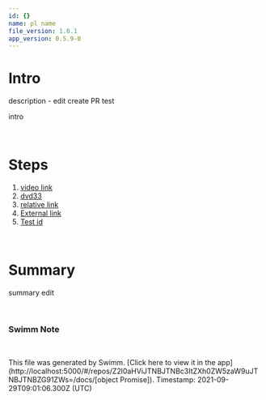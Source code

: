 ```yaml
---
id: {}
name: pl name
file_version: 1.0.1
app_version: 0.5.9-0
---
```


# Intro 
 description - edit create PR test

intro

<br/>

# Steps 
1. [video link](https://www.youtube.com/watch?v=DkGV5F4XnfQ) 
2. [dvd33](dvd33.2pEqk.sw.md) 
3. [relative link](/README.md) 
4. [External link](https://swimm.io) 
5. [Test id](test-id.H92Trmxjj88cHtzv7CJF.sw.md) 


<br/>

# Summary 
 summary edit

<br/>

<!-- THIS IS AN AUTOGENERATED SECTION. DO NOT EDIT THIS SECTION DIRECTLY -->
### Swimm Note



<br/>

This file was generated by Swimm. [Click here to view it in the app](http://localhost:5000/#/repos/Z2l0aHViJTNBJTNBc3ItZXh0ZW5zaW9uJTNBJTNBZG91ZWs=/docs/[object Promise]). Timestamp: 2021-09-29T09:01:06.300Z (UTC)